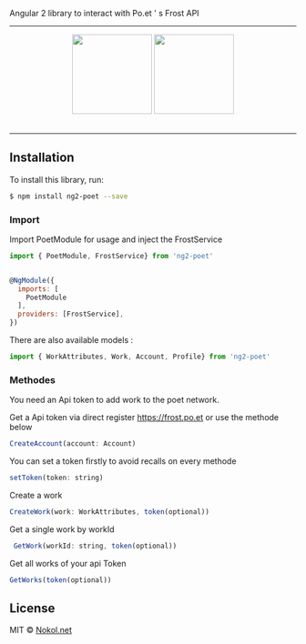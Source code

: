 Angular 2 library to interact with Po.et ' s Frost API 

---
<div align="center">
  <img src="https://themerkle.com/wp-content/uploads/Po.et_.png"  width="140" style="display:inline-block;">
 
  <img src="https://d2eip9sf3oo6c2.cloudfront.net/tags/images/000/000/002/full/angularjs.png" width="140" style="display:inline-block;">
  <br><br>
</div>

-----------------

## Installation

To install this library, run:

```bash
$ npm install ng2-poet --save
```

### Import
Import PoetModule for usage and inject the FrostService
```javascript
import { PoetModule, FrostService} from 'ng2-poet'


@NgModule({
  imports: [
    PoetModule
  ],
  providers: [FrostService],
})
```


There are also available models :

```javascript
import { WorkAttributes, Work, Account, Profile} from 'ng2-poet'
```

### Methodes

You need an Api token to add work to the poet network.

Get a Api token via direct register https://frost.po.et or use the methode below

```javascript
CreateAccount(account: Account)
```

You can set a token firstly to avoid recalls on every methode

```javascript
setToken(token: string)
```

Create a work

```javascript
CreateWork(work: WorkAttributes, token(optional))
```

Get a single work by workId

```javascript
 GetWork(workId: string, token(optional))
```

Get all works of your api Token

```javascript
GetWorks(token(optional))
```


## License

MIT © [Nokol.net](mailto:admin@nokol.net)
